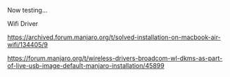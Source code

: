 Now testing...


Wifi Driver

https://archived.forum.manjaro.org/t/solved-installation-on-macbook-air-wifi/134405/9

https://forum.manjaro.org/t/wireless-drivers-broadcom-wl-dkms-as-part-of-live-usb-image-default-manjaro-installation/45899

